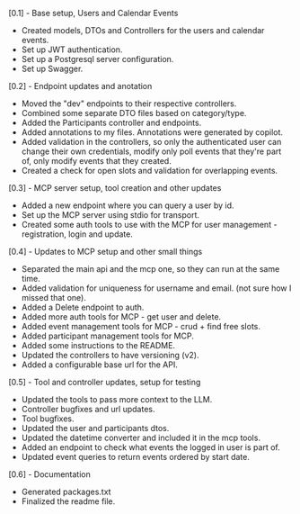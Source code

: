 [0.1] - Base setup, Users and Calendar Events
- Created models, DTOs and Controllers for the users and calendar events.
- Set up JWT authentication.
- Set up a Postgresql server configuration.
- Set up Swagger. 

[0.2] - Endpoint updates and anotation
- Moved the "dev" endpoints to their respective controllers.
- Combined some separate DTO files based on category/type.
- Added the Participants controller and endpoints.
- Added annotations to my files. Annotations were generated by copilot.
- Added validation in the controllers, so only the authenticated user can change their own credentials, modify
only poll events that they're part of, only modify events that they created.
- Created a check for open slots and validation for overlapping events. 

[0.3] - MCP server setup, tool creation and other updates
- Added a new endpoint where you can query a user by id.
- Set up the MCP server using stdio for transport.
- Created some auth tools to use with the MCP for user management - registration, login and update.

[0.4] - Updates to MCP setup and other small things
- Separated the main api and the mcp one, so they can run at the same time.
- Added validation for uniqueness for username and email. (not sure how I missed that one).
- Added a Delete endpoint to auth.
- Added more auth tools for MCP - get user and delete.
- Added event management tools for MCP - crud + find free slots.
- Added participant management tools for MCP.
- Added some instructions to the README.
- Updated the controllers to have versioning (v2).
- Added a configurable base url for the API.

[0.5] - Tool and controller updates, setup for testing
- Updated the tools to pass more context to the LLM.
- Controller bugfixes and url updates.
- Tool bugfixes.
- Updated the user and participants dtos.
- Updated the datetime converter and included it in the mcp tools.
- Added an endpoint to check what events the logged in user is part of.
- Updated event queries to return events ordered by start date. 

[0.6] - Documentation
- Generated packages.txt 
- Finalized the readme file.